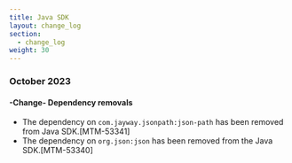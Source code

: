```yaml
---
title: Java SDK
layout: change_log
section:
  - change_log
weight: 30
---
```



### October 2023

#### -Change-  Dependency removals

- The dependency on <code>com.jayway.jsonpath:json-path</code> has been removed from Java SDK.[MTM-53341]
- The dependency on <code>org.json:json</code> has been removed from the Java SDK.[MTM-53340]
